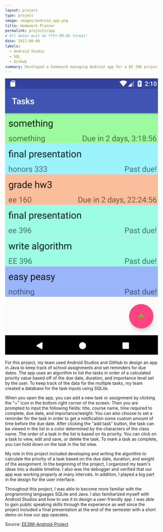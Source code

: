 ```yaml
---
layout: project
type: project
image: images/android_app.png
title: Homework Planner
permalink: projects/app
# All dates must be YYYY-MM-DD format!
date: 2017-08-08
labels:
  - Android Studio
  - SQL
  - GitHub
summary: Developed a homework managing Android app for a EE 396 project
---
```

<img class="ui medium right floated rounded image" src="../images/app_full.png">

For this project, my team used Android Studios and GitHub to design an app in Java to keep track of school assignments and set reminders for due dates.  The app uses an algorithm to list the tasks in order of a calculated priority value based off of the due date, duration, and importance level set by the user.  To keep track of the data for the multiple tasks, my team created a database for the task inputs using SQLite.  

When you open the app, you can add a new task or assignment by clicking the "+" icon in the bottom right corner of the screen.  Then you are prompted to input the following fields: title, course name, time required to complete, due date, and importance/weight.  You can also choose to set a reminder for the task in order to get a notification some custom amount of time before the due date.  After clicking the "add task" button, the task can be viewed in the list in a color determined by the characters of the class name.  The order of a task in the list is based on its priority.  You can click on a task to view, edit and save, or delete the task.  To mark a task as complete, you can hold down on the task in the list view.  

My role in this project included developing and writing the algorithm to calculate the priority of a task based on the due date, duration, and weight of the assignment.  In the beginning of the project, I organized my team's ideas into a doable timeline.  I also was the debugger and verified that our app was working properly at many intervals.  In addition, I played a big part in the design for the user interface.  

Throughout this project, I was able to become more familiar with the programming languages SQLite and Java.  I also familiarized myself with Android Studios and how to use it to design a user-friendly app.  I was able to gain public speaking skills through the experience as well since the project included a final presentation at the end of the semester with a short demo on how our app operates. 

Source: <a href="https://github.com/EE396-Android-Project/Android-Project"><i class="large github icon "></i>EE396-Android-Project</a>

